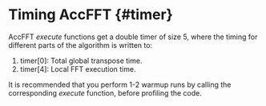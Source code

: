 Timing AccFFT                        {#timer}
============

AccFFT *execute* functions get a double timer of size 5, 
where the timing for different parts of the algorithm is written to:

1. timer[0]: Total global transpose time.
2. timer[4]: Local FFT execution time.

It is recommended that you perform 1-2 warmup runs by calling the
corresponding *execute* function, before profiling
the code. 
